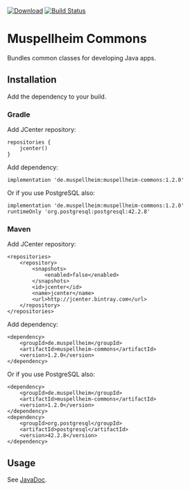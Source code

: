 [![Download](https://api.bintray.com/packages/falkoschumann/maven/muspellheim-commons/images/download.svg)](https://bintray.com/falkoschumann/maven/muspellheim-commons)
[![Build Status](https://travis-ci.org/falkoschumann/java-muspellheim-commons.png?branch=master)](https://travis-ci.org/falkoschumann/java-muspellheim-commons)

# Muspellheim Commons

Bundles common classes for developing Java apps.

## Installation

Add the dependency to your build.

### Gradle

Add JCenter repository:

    repositories {
        jcenter()
    }

Add dependency:

    implementation 'de.muspellheim:muspellheim-commons:1.2.0'

Or if you use PostgreSQL also:

    implementation 'de.muspellheim:muspellheim-commons:1.2.0'
    runtimeOnly 'org.postgresql:postgresql:42.2.8'

### Maven

Add JCenter repository:

    <repositories>
        <repository>
            <snapshots>
                <enabled>false</enabled>
            </snapshots>
            <id>jcenter</id>
            <name>jcenter</name>
            <url>http://jcenter.bintray.com</url>
        </repository>
    </repositories>

Add dependency:

    <dependency>
        <groupId>de.muspellheim</groupId>
        <artifactId>muspellheim-commons</artifactId>
        <version>1.2.0</version>
    </dependency>

Or if you use PostgreSQL also:

    <dependency>
        <groupId>de.muspellheim</groupId>
        <artifactId>muspellheim-commons</artifactId>
        <version>1.2.0</version>
    </dependency>
    <dependency>
        <groupId>org.postgresql</groupId>
        <artifactId>postgresql</artifactId>
        <version>42.2.8</version>
    </dependency>

## Usage

See [JavaDoc](https://falkoschumann.github.io/java-muspellheim-commons/).
